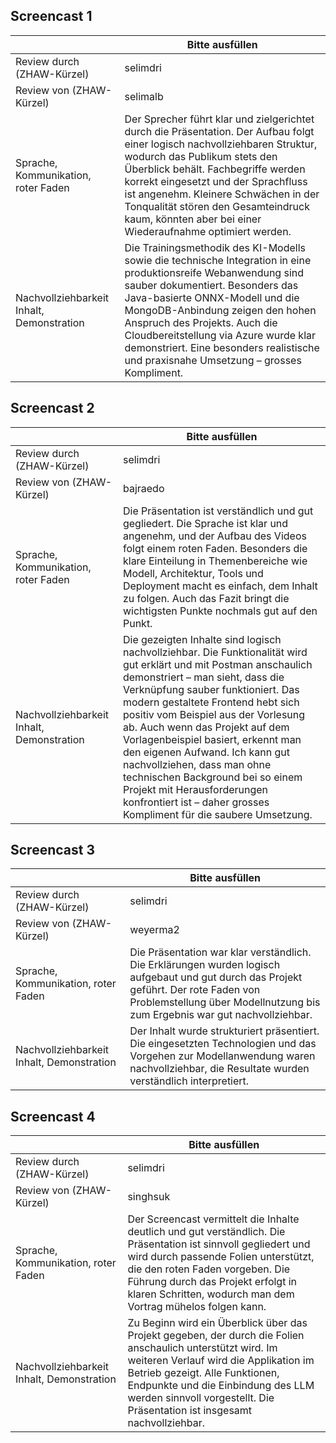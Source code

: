 ## Screencast 1

|       | Bitte ausfüllen |
|-------|-----------------|
| Review durch (ZHAW-Kürzel) |   selimdri        |
| Review von (ZHAW-Kürzel) |   selimalb         |
| Sprache, Kommunikation, roter Faden | Der Sprecher führt klar und zielgerichtet durch die Präsentation. Der Aufbau folgt einer logisch nachvollziehbaren Struktur, wodurch das Publikum stets den Überblick behält. Fachbegriffe werden korrekt eingesetzt und der Sprachfluss ist angenehm. Kleinere Schwächen in der Tonqualität stören den Gesamteindruck kaum, könnten aber bei einer Wiederaufnahme optimiert werden.|
| Nachvollziehbarkeit Inhalt, Demonstration | Die Trainingsmethodik des KI-Modells sowie die technische Integration in eine produktionsreife Webanwendung sind sauber dokumentiert. Besonders das Java-basierte ONNX-Modell und die MongoDB-Anbindung zeigen den hohen Anspruch des Projekts. Auch die Cloudbereitstellung via Azure wurde klar demonstriert. Eine besonders realistische und praxisnahe Umsetzung – grosses Kompliment. |

## Screencast 2

|       | Bitte ausfüllen |
|-------|-----------------|
| Review durch (ZHAW-Kürzel) |   selimdri         |
| Review von (ZHAW-Kürzel) |     bajraedo       |
| Sprache, Kommunikation, roter Faden | Die Präsentation ist verständlich und gut gegliedert. Die Sprache ist klar und angenehm, und der Aufbau des Videos folgt einem roten Faden. Besonders die klare Einteilung in Themenbereiche wie Modell, Architektur, Tools und Deployment macht es einfach, dem Inhalt zu folgen. Auch das Fazit bringt die wichtigsten Punkte nochmals gut auf den Punkt.|
| Nachvollziehbarkeit Inhalt, Demonstration | Die gezeigten Inhalte sind logisch nachvollziehbar. Die Funktionalität wird gut erklärt und mit Postman anschaulich demonstriert – man sieht, dass die Verknüpfung sauber funktioniert. Das modern gestaltete Frontend hebt sich positiv vom Beispiel aus der Vorlesung ab. Auch wenn das Projekt auf dem Vorlagenbeispiel basiert, erkennt man den eigenen Aufwand. Ich kann gut nachvollziehen, dass man ohne technischen Background bei so einem Projekt mit Herausforderungen konfrontiert ist – daher grosses Kompliment für die saubere Umsetzung. |

## Screencast 3

|       | Bitte ausfüllen |
|-------|-----------------|
| Review durch (ZHAW-Kürzel) |     selimdri       |
| Review von (ZHAW-Kürzel) |    weyerma2        |
| Sprache, Kommunikation, roter Faden | Die Präsentation war klar verständlich. Die Erklärungen wurden logisch aufgebaut und gut durch das Projekt geführt. Der rote Faden von Problemstellung über Modellnutzung bis zum Ergebnis war gut nachvollziehbar. |
| Nachvollziehbarkeit Inhalt, Demonstration | Der Inhalt wurde strukturiert präsentiert. Die eingesetzten Technologien und das Vorgehen zur Modellanwendung waren nachvollziehbar, die Resultate wurden verständlich interpretiert. |

## Screencast 4

|       | Bitte ausfüllen |
|-------|-----------------|
| Review durch (ZHAW-Kürzel) |   selimdri         |
| Review von (ZHAW-Kürzel) |     singhsuk      |
| Sprache, Kommunikation, roter Faden | Der Screencast vermittelt die Inhalte deutlich und gut verständlich. Die Präsentation ist sinnvoll gegliedert und wird durch passende Folien unterstützt, die den roten Faden vorgeben. Die Führung durch das Projekt erfolgt in klaren Schritten, wodurch man dem Vortrag mühelos folgen kann. |
| Nachvollziehbarkeit Inhalt, Demonstration | Zu Beginn wird ein Überblick über das Projekt gegeben, der durch die Folien anschaulich unterstützt wird. Im weiteren Verlauf wird die Applikation im Betrieb gezeigt. Alle Funktionen, Endpunkte und die Einbindung des LLM werden sinnvoll vorgestellt. Die Präsentation ist insgesamt nachvollziehbar. |
